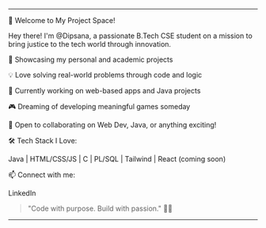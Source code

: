 
---

🚀 Welcome to My Project Space!

Hey there! I'm @Dipsana, a passionate B.Tech CSE student on a mission to bring justice to the tech world through innovation.

🔨 Showcasing my personal and academic projects

💡 Love solving real-world problems through code and logic

🌱 Currently working on web-based apps and Java projects

🎮 Dreaming of developing meaningful games someday

🤝 Open to collaborating on Web Dev, Java, or anything exciting!


🛠️ Tech Stack I Love:

Java | HTML/CSS/JS | C | PL/SQL | Tailwind | React (coming soon)

📫 Connect with me:

LinkedIn

> "Code with purpose. Build with passion." 🔧💖

---

<!---
Dipsana/Dipsana is a ✨ special ✨ repository because its `README.md` (this file) appears on your GitHub profile.
You can click the Preview link to take a look at your changes.
--->
